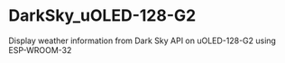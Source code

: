 # DarkSky_uOLED-128-G2
Display weather information from Dark Sky API on uOLED-128-G2 using ESP-WROOM-32
